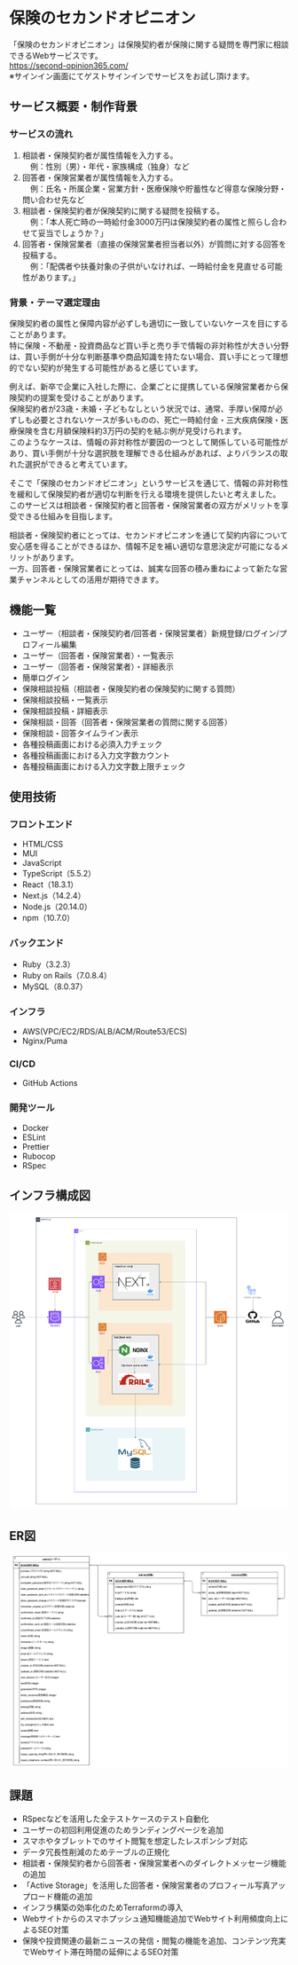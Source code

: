 # 保険のセカンドオピニオン
「保険のセカンドオピニオン」は保険契約者が保険に関する疑問を専門家に相談できるWebサービスです。  
https://second-opinion365.com/  
※サインイン画面にてゲストサインインでサービスをお試し頂けます。

## サービス概要・制作背景
### サービスの流れ
1. 相談者・保険契約者が属性情報を入力する。  
　例：性別（男）・年代・家族構成（独身）など  
2. 回答者・保険営業者が属性情報を入力する。  
　例：氏名・所属企業・営業方針・医療保険や貯蓄性など得意な保険分野・問い合わせ先など  
3. 相談者・保険契約者が保険契約に関する疑問を投稿する。  
　例：「本人死亡時の一時給付金3000万円は保険契約者の属性と照らし合わせて妥当でしょうか？」  
4. 回答者・保険営業者（直接の保険営業者担当者以外）が質問に対する回答を投稿する。  
　例：「配偶者や扶養対象の子供がいなければ、一時給付金を見直せる可能性があります。」  

### 背景・テーマ選定理由
保険契約者の属性と保障内容が必ずしも適切に一致していないケースを目にすることがあります。  
特に保険・不動産・投資商品など買い手と売り手で情報の非対称性が大きい分野は、買い手側が十分な判断基準や商品知識を持たない場合、買い手にとって理想的でない契約が発生する可能性があると感じています。

例えば、新卒で企業に入社した際に、企業ごとに提携している保険営業者から保険契約の提案を受けることがあります。  
保険契約者が23歳・未婚・子どもなしという状況では、通常、手厚い保障が必ずしも必要とされないケースが多いものの、死亡一時給付金・三大疾病保険・医療保険を含む月額保険料約3万円の契約を結ぶ例が見受けられます。  
このようなケースは、情報の非対称性が要因の一つとして関係している可能性があり、買い手側が十分な選択肢を理解できる仕組みがあれば、よりバランスの取れた選択ができると考えています。

そこで「保険のセカンドオピニオン」というサービスを通じて、情報の非対称性を緩和して保険契約者が適切な判断を行える環境を提供したいと考えました。  
このサービスは相談者・保険契約者と回答者・保険営業者の双方がメリットを享受できる仕組みを目指します。

相談者・保険契約者にとっては、セカンドオピニオンを通じて契約内容について安心感を得ることができるほか、情報不足を補い適切な意思決定が可能になるメリットがあります。  
一方、回答者・保険営業者にとっては、誠実な回答の積み重ねによって新たな営業チャンネルとしての活用が期待できます。

## 機能一覧　
- ユーザー（相談者・保険契約者/回答者・保険営業者）新規登録/ログイン/プロフィール編集
- ユーザー（回答者・保険営業者）・一覧表示
- ユーザー（回答者・保険営業者）・詳細表示
- 簡単ログイン
- 保険相談投稿（相談者・保険契約者の保険契約に関する質問）
- 保険相談投稿・一覧表示
- 保険相談投稿・詳細表示
- 保険相談・回答（回答者・保険営業者の質問に関する回答）
- 保険相談・回答タイムライン表示
- 各種投稿画面における必須入力チェック
- 各種投稿画面における入力文字数カウント
- 各種投稿画面における入力文字数上限チェック

## 使用技術
### フロントエンド
- HTML/CSS
- MUI
- JavaScript
- TypeScript（5.5.2）
- React（18.3.1）
- Next.js（14.2.4）
- Node.js（20.14.0）
- npm（10.7.0）

### バックエンド
- Ruby（3.2.3）
- Ruby on Rails（7.0.8.4）
- MySQL（8.0.37）

### インフラ
- AWS(VPC/EC2/RDS/ALB/ACM/Route53/ECS)
- Nginx/Puma

### CI/CD
- GitHub Actions

### 開発ツール
- Docker
- ESLint
- Prettier
- Rubocop
- RSpec

## インフラ構成図
![インフラ構成図](./.github/images/保険のセカンドオピニオン・インフラ構成図.png)

## ER図
![ER図](./.github/images/保険のセカンドオピニオン・ER図.png)

## 課題
- RSpecなどを活用した全テストケースのテスト自動化
- ユーザーの初回利用促進のためランディングページを追加
- スマホやタブレットでのサイト閲覧を想定したレスポンシブ対応
- データ冗長性削減のためテーブルの正規化
- 相談者・保険契約者から回答者・保険営業者へのダイレクトメッセージ機能の追加
- 「Active Storage」を活用した回答者・保険営業者のプロフィール写真アップロード機能の追加
- インフラ構築の効率化のためTerraformの導入
- Webサイトからのスマホプッシュ通知機能追加でWebサイト利用頻度向上によるSEO対策
- 保険や投資関連の最新ニュースの発信・閲覧の機能を追加、コンテンツ充実でWebサイト滞在時間の延伸によるSEO対策
